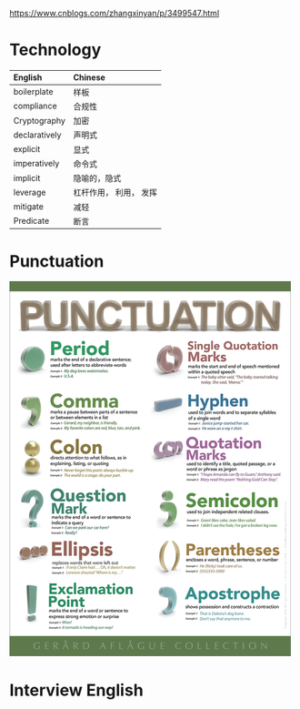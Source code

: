 https://www.cnblogs.com/zhangxinyan/p/3499547.html

# Technology

| English  | Chinese   |
| :--- | :-------------------------- |
| boilerplate| 样板 |
| compliance| 合规性 |
| Cryptography | 加密 |
| declaratively | 声明式 |
| explicit| 显式  |
| imperatively | 命令式 |
| implicit | 隐喻的，隐式 |
| leverage | 杠杆作用， 利用， 发挥 |
| mitigate | 减轻 |
| Predicate | 断言 |

# Punctuation
![Punctuation](images/punctuation_poster.png)


# Interview English